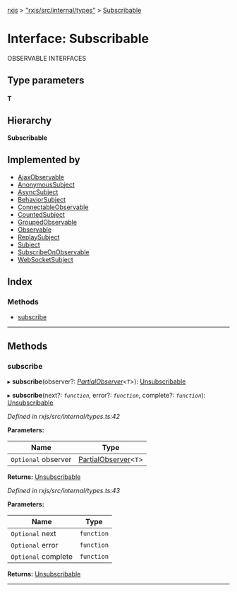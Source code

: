 [rxjs](../README.md) > ["rxjs/src/internal/types"](../modules/_rxjs_src_internal_types_.md) > [Subscribable](../interfaces/_rxjs_src_internal_types_.subscribable.md)

# Interface: Subscribable

OBSERVABLE INTERFACES

## Type parameters
#### T 
## Hierarchy

**Subscribable**

## Implemented by

* [AjaxObservable](../classes/_rxjs_src_internal_observable_dom_ajaxobservable_.ajaxobservable.md)
* [AnonymousSubject](../classes/_rxjs_src_internal_subject_.anonymoussubject.md)
* [AsyncSubject](../classes/_rxjs_src_internal_asyncsubject_.asyncsubject.md)
* [BehaviorSubject](../classes/_rxjs_src_internal_behaviorsubject_.behaviorsubject.md)
* [ConnectableObservable](../classes/_rxjs_src_internal_observable_connectableobservable_.connectableobservable.md)
* [CountedSubject](../classes/_rxjs_src_internal_operators_windowtime_.countedsubject.md)
* [GroupedObservable](../classes/_rxjs_src_internal_operators_groupby_.groupedobservable.md)
* [Observable](../classes/_rxjs_src_internal_observable_.observable.md)
* [ReplaySubject](../classes/_rxjs_src_internal_replaysubject_.replaysubject.md)
* [Subject](../classes/_rxjs_src_internal_subject_.subject.md)
* [SubscribeOnObservable](../classes/_rxjs_src_internal_observable_subscribeonobservable_.subscribeonobservable.md)
* [WebSocketSubject](../classes/_rxjs_src_internal_observable_dom_websocketsubject_.websocketsubject.md)

## Index

### Methods

* [subscribe](_rxjs_src_internal_types_.subscribable.md#subscribe)

---

## Methods

<a id="subscribe"></a>

###  subscribe

▸ **subscribe**(observer?: *[PartialObserver](../modules/_rxjs_src_internal_types_.md#partialobserver)<`T`>*): [Unsubscribable](_rxjs_src_internal_types_.unsubscribable.md)

▸ **subscribe**(next?: *`function`*, error?: *`function`*, complete?: *`function`*): [Unsubscribable](_rxjs_src_internal_types_.unsubscribable.md)

*Defined in rxjs/src/internal/types.ts:42*

**Parameters:**

| Name | Type |
| ------ | ------ |
| `Optional` observer | [PartialObserver](../modules/_rxjs_src_internal_types_.md#partialobserver)<`T`> |

**Returns:** [Unsubscribable](_rxjs_src_internal_types_.unsubscribable.md)

*Defined in rxjs/src/internal/types.ts:43*

**Parameters:**

| Name | Type |
| ------ | ------ |
| `Optional` next | `function` |
| `Optional` error | `function` |
| `Optional` complete | `function` |

**Returns:** [Unsubscribable](_rxjs_src_internal_types_.unsubscribable.md)

___

